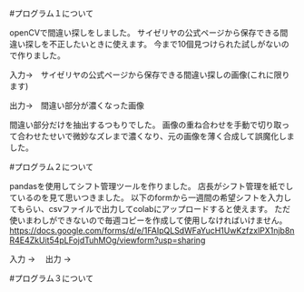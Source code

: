 #プログラム１について

openCVで間違い探しをしました。
サイゼリヤの公式ページから保存できる間違い探しを不正したいときに使えます。
今まで10個見つけられた試しがないので作りました。

入力->　サイゼリヤの公式ページから保存できる間違い探しの画像(これに限ります)

出力->　間違い部分が濃くなった画像

間違い部分だけを抽出するつもりでした。
画像の重ね合わせを手動で切り取って合わせたせいで微妙なズレまで濃くなり、元の画像を薄く合成して誤魔化しました。


#プログラム２について

pandasを使用してシフト管理ツールを作りました。
店長がシフト管理を紙でしているのを見て思いつきました。
以下のformから一週間の希望シフトを入力してもらい、csvファイルで出力してcolabにアップロードすると使えます。
ただ使いまわしができないので毎週コピーを作成して使用しなければいけません。
https://docs.google.com/forms/d/e/1FAIpQLSdWFaYucH1UwKzfzxlPX1njb8nR4E4ZkUit54pLFojdTuhMOg/viewform?usp=sharing

入力 ->　
出力 ->

#プログラム３について

